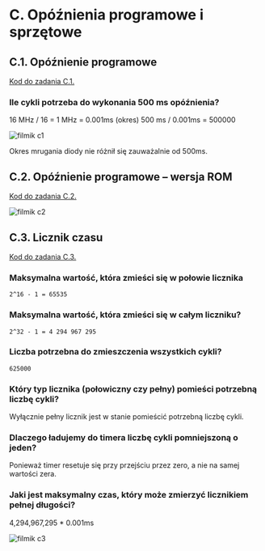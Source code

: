 # C. Opóźnienia programowe i sprzętowe

## C.1. Opóźnienie programowe

[Kod do zadania C.1.](./c1.c)

### Ile cykli potrzeba do wykonania 500 ms opóźnienia?

16 MHz / 16 = 1 MHz = 0.001ms (okres)
500 ms / 0.001ms = 500000

![filmik c1](./c1.gif)

Okres mrugania diody nie różnił się zauważalnie od 500ms.

## C.2. Opóźnienie programowe – wersja ROM

[Kod do zadania C.2.](./c2.c)

![filmik c2](./c2.gif)

## C.3. Licznik czasu

[Kod do zadania C.3.](./c3.c)

### Maksymalna wartość, która zmieści się w połowie licznika

`2^16 - 1 = 65535`

### Maksymalna wartość, która zmieści się w całym liczniku?

`2^32 - 1 = 4 294 967 295`

### Liczba potrzebna do zmieszczenia wszystkich cykli?

`625000`

### Który typ licznika (połowiczny czy pełny) pomieści potrzebną liczbę cykli?

Wyłącznie pełny licznik jest w stanie pomieścić potrzebną liczbę cykli.

### Dlaczego ładujemy do timera liczbę cykli pomniejszoną o jeden?

Ponieważ timer resetuje się przy przejściu przez zero, a nie na samej wartości zera.

### Jaki jest maksymalny czas, który może zmierzyć licznikiem pełnej długości?

4,294,967,295 * 0.001ms

![filmik c3](./c3.gif)
